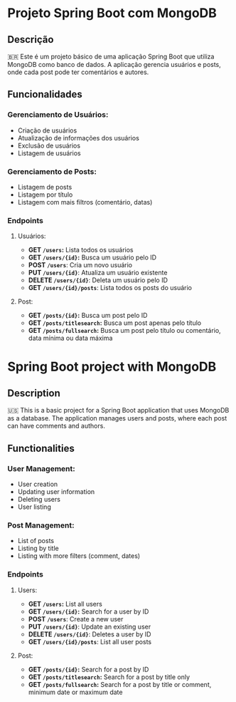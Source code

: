 # Projeto Spring Boot com MongoDB

## Descrição

🇧🇷
Este é um projeto básico de uma aplicação Spring Boot que utiliza MongoDB como banco de dados. A aplicação gerencia usuários e posts, onde cada post pode ter comentários e autores.

## Funcionalidades

### Gerenciamento de Usuários:

- Criação de usuários
- Atualização de informações dos usuários
- Exclusão de usuários
- Listagem de usuários

### Gerenciamento de Posts:

- Listagem de posts
- Listagem por título
- Listagem com mais filtros (comentário, datas)

### Endpoints

1. Usuários:
   - **GET `/users`:** Lista todos os usuários
   - **GET `/users/{id}`:** Busca um usuário pelo ID
   - **POST `/users`**: Cria um novo usuário
   - **PUT `/users/{id}`**: Atualiza um usuário existente
   - **DELETE `/users/{id}`**: Deleta um usuário pelo ID
   - **GET `/users/{id}/posts`**: Lista todos os posts do usuário
   
2. Post:
   - **GET `/posts/{id}`:** Busca um post pelo ID
   - **GET `/posts/titlesearch`:** Busca um post apenas pelo título
   - **GET `/posts/fullsearch`:** Busca um post pelo título ou comentário, data mínima ou data máxima

# Spring Boot project with MongoDB

## Description

🇺🇸
This is a basic project for a Spring Boot application that uses MongoDB as a database. The application manages users and posts, where each post can have comments and authors.

## Functionalities

### User Management:

- User creation
- Updating user information
- Deleting users
- User listing

### Post Management:

- List of posts
- Listing by title
- Listing with more filters (comment, dates)

### Endpoints

1. Users:
   - **GET `/users`:** List all users
   - **GET `/users/{id}`:** Search for a user by ID
   - **POST `/users`**: Create a new user
   - **PUT `/users/{id}`**: Update an existing user
   - **DELETE `/users/{id}`**: Deletes a user by ID
   - **GET `/users/{id}/posts`**: List all user posts
   
2. Post:
   - **GET `/posts/{id}`:** Search for a post by ID
   - **GET `/posts/titlesearch`:** Search for a post by title only
   - **GET `/posts/fullsearch`:** Search for a post by title or comment, minimum date or maximum date

